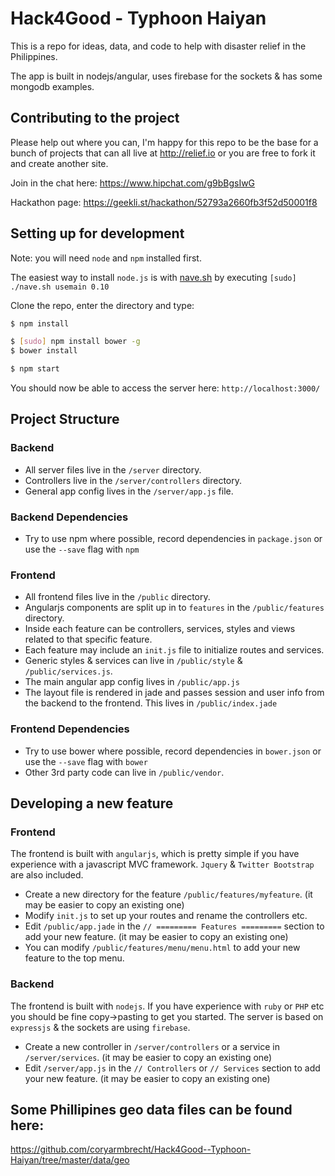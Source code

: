 Hack4Good - Typhoon Haiyan
==========================

This is a repo for ideas, data, and code to help with disaster relief in the Philippines.

The app is built in nodejs/angular, uses firebase for the sockets & has some mongodb examples.

## Contributing to the project

Please help out where you can, I'm happy for this repo to be the base for a bunch of projects that can all live at http://relief.io or you are free to fork it and create another site.

Join in the chat here: https://www.hipchat.com/g9bBgsIwG

Hackathon page: https://geekli.st/hackathon/52793a2660fb3f52d50001f8

## Setting up for development

Note: you will need `node` and `npm` installed first.

The easiest way to install `node.js` is with [nave.sh](https://github.com/isaacs/nave) by executing `[sudo] ./nave.sh usemain 0.10`

Clone the repo, enter the directory and type:

```bash
$ npm install

$ [sudo] npm install bower -g
$ bower install

$ npm start
```

You should now be able to access the server here: `http://localhost:3000/`

## Project Structure

### Backend

- All server files live in the `/server` directory.
- Controllers live in the `/server/controllers` directory.
- General app config lives in the `/server/app.js` file.

### Backend Dependencies

- Try to use npm where possible, record dependencies in `package.json` or use the `--save` flag with `npm`

### Frontend

- All frontend files live in the `/public` directory.
- Angularjs components are split up in to `features` in the `/public/features` directory.
- Inside each feature can be controllers, services, styles and views related to that specific feature.
- Each feature may include an `init.js` file to initialize routes and services.
- Generic styles & services can live in `/public/style` & `/public/services.js`.
- The main angular app config lives in `/public/app.js`
- The layout file is rendered in jade and passes session and user info from the backend to the frontend. This lives in `/public/index.jade`

### Frontend Dependencies

- Try to use bower where possible, record dependencies in `bower.json` or use the `--save` flag with `bower`
- Other 3rd party code can live in `/public/vendor`.

## Developing a new feature

### Frontend

The frontend is built with `angularjs`, which is pretty simple if you have experience with a javascript MVC framework. `Jquery` & `Twitter Bootstrap` are also included.

- Create a new directory for the feature `/public/features/myfeature`. (it may be easier to copy an existing one)
- Modify `init.js` to set up your routes and rename the controllers etc.
- Edit `/public/app.jade` in the `// ========= Features =========` section to add your new feature. (it may be easier to copy an existing one)
- You can modify `/public/features/menu/menu.html` to add your new feature to the top menu.

### Backend

The frontend is built with `nodejs`. If you have experience with `ruby` or `PHP` etc you should be fine copy->pasting to get you started. The server is based on `expressjs` & the sockets are using `firebase`.

- Create a new controller in `/server/controllers` or a service in `/server/services`. (it may be easier to copy an existing one)
- Edit `/server/app.js` in the `// Controllers` or `// Services` section to add your new feature. (it may be easier to copy an existing one)

## Some Phillipines geo data files can be found here:

https://github.com/coryarmbrecht/Hack4Good--Typhoon-Haiyan/tree/master/data/geo